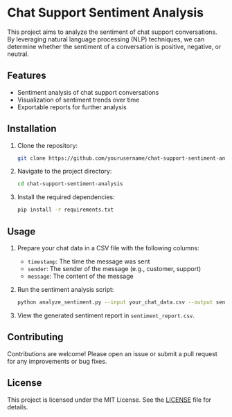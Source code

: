 # Chat Support Sentiment Analysis

This project aims to analyze the sentiment of chat support conversations. By leveraging natural language processing (NLP) techniques, we can determine whether the sentiment of a conversation is positive, negative, or neutral.

## Features

- Sentiment analysis of chat support conversations
- Visualization of sentiment trends over time
- Exportable reports for further analysis

## Installation

1. Clone the repository:
    ```sh
    git clone https://github.com/yourusername/chat-support-sentiment-analysis.git
    ```
2. Navigate to the project directory:
    ```sh
    cd chat-support-sentiment-analysis
    ```
3. Install the required dependencies:
    ```sh
    pip install -r requirements.txt
    ```

## Usage

1. Prepare your chat data in a CSV file with the following columns:
    - `timestamp`: The time the message was sent
    - `sender`: The sender of the message (e.g., customer, support)
    - `message`: The content of the message

2. Run the sentiment analysis script:
    ```sh
    python analyze_sentiment.py --input your_chat_data.csv --output sentiment_report.csv
    ```

3. View the generated sentiment report in `sentiment_report.csv`.

## Contributing

Contributions are welcome! Please open an issue or submit a pull request for any improvements or bug fixes.

## License

This project is licensed under the MIT License. See the [LICENSE](LICENSE) file for details.
